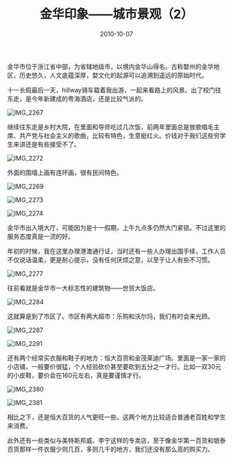 ﻿---
title: "金华印象——城市景观（2）"
date: 2010-10-07
categories: 
  - "travels"
tags: 
  - "金华"
  - "金华印象"
---

金华市位于浙江省中部，为省辖地级市，以境内金华山得名。古称婺州的金华地区，历史悠久，人文底蕴深厚，婺文化的起源可以追溯到遥远的原始时代。

十一长假最后一天，hillway骑车载着我出游，一起来看路上的风景。出了校门往东走，是今年新建成的粤海酒店，还是比较气派的。

![IMG_2267](/images/5059011523_fc8b4f8a61_z.jpg)

继续往东走是乡村大院，在里面和导师吃过几次饭，前两年里面总是放歌唱毛主席、共产党与社会主义的歌曲，比较有特色，生意挺红火。价钱对于我们这些穷学生来讲还是有些接受不了。

![IMG_2272](/images/5059011625_45afd41dc7_z.jpg)

外面的围墙上画有连环画，很有民间特色。

![IMG_2269](/images/5059012967_075ddc9fbe_z.jpg)

![IMG_2273](/images/5059627464_a004fbe71a_z.jpg)

![IMG_2274](/images/5059011797_4f7a3a72f6_z.jpg)

金华市出入境大厅，可能因为是十一假期，上午九点多仍然大门紧锁。不过这里的服务态度真是一流的好。

年初的时候，我在这里办理港澳通行证，当时还有一些人办理出国手续，工作人员不仅说话温柔，更是耐心提示，没有任何厌烦之意，以至于让人有些不习惯。

![IMG_2277](/images/5059626228_c6e3c3d3a9_z.jpg)

往前看就是金华市一大标志性的建筑物——世贸大饭店。

![IMG_2284](/images/5059627550_ae690f097d_z.jpg)

这就算是到了市区了。市区有两大超市：乐购和沃尔玛，我们有时会来光顾。

![IMG_2287](/images/5059012235_a5c6ccca8a_z.jpg)

![IMG_2291](/images/5059012445_e88507a84d_z.jpg)

还有两个经常买衣服和鞋子的地方：恒大百货和金茂莱迪广场。里面是一家一家的小店铺，一般要价很猛，个人经验砍价甚至要砍到五分之一才行。比如一双30元的小皮鞋，要价会在160元左右，真是要谨慎才行。

![IMG_2380](/images/5059012711_cb9a325721_z.jpg)

![IMG_2381](/images/5059012929_9bfee263f9_z.jpg)

相比之下，还是恒大百货的人气更旺一些。这两个地方比较适合普通老百姓和学生来消费。

此外还有一些类似与美特斯邦威、李宁这样的专卖店，至于像金华第一百货和银泰百货那样一件衣服少则几百，多则几千的地方，我们还没有那么高的购买力。
